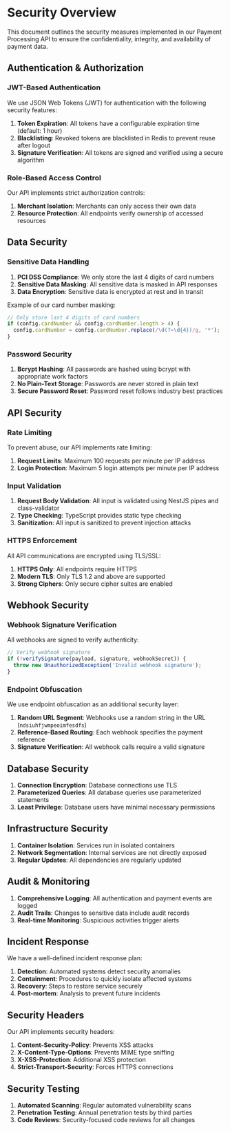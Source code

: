# Security Overview

This document outlines the security measures implemented in our Payment Processing API to ensure the confidentiality, integrity, and availability of payment data.

## Authentication & Authorization

### JWT-Based Authentication

We use JSON Web Tokens (JWT) for authentication with the following security features:

1. **Token Expiration**: All tokens have a configurable expiration time (default: 1 hour)
2. **Blacklisting**: Revoked tokens are blacklisted in Redis to prevent reuse after logout
3. **Signature Verification**: All tokens are signed and verified using a secure algorithm

### Role-Based Access Control

Our API implements strict authorization controls:

1. **Merchant Isolation**: Merchants can only access their own data
2. **Resource Protection**: All endpoints verify ownership of accessed resources

## Data Security

### Sensitive Data Handling

1. **PCI DSS Compliance**: We only store the last 4 digits of card numbers
2. **Sensitive Data Masking**: All sensitive data is masked in API responses
3. **Data Encryption**: Sensitive data is encrypted at rest and in transit

Example of our card number masking:

```typescript
// Only store last 4 digits of card numbers
if (config.cardNumber && config.cardNumber.length > 4) {
  config.cardNumber = config.cardNumber.replace(/\d(?=\d{4})/g, '*');
}
```

### Password Security

1. **Bcrypt Hashing**: All passwords are hashed using bcrypt with appropriate work factors
2. **No Plain-Text Storage**: Passwords are never stored in plain text
3. **Secure Password Reset**: Password reset follows industry best practices

## API Security

### Rate Limiting

To prevent abuse, our API implements rate limiting:

1. **Request Limits**: Maximum 100 requests per minute per IP address
2. **Login Protection**: Maximum 5 login attempts per minute per IP address

### Input Validation

1. **Request Body Validation**: All input is validated using NestJS pipes and class-validator
2. **Type Checking**: TypeScript provides static type checking
3. **Sanitization**: All input is sanitized to prevent injection attacks

### HTTPS Enforcement

All API communications are encrypted using TLS/SSL:

1. **HTTPS Only**: All endpoints require HTTPS
2. **Modern TLS**: Only TLS 1.2 and above are supported
3. **Strong Ciphers**: Only secure cipher suites are enabled

## Webhook Security

### Webhook Signature Verification

All webhooks are signed to verify authenticity:

```typescript
// Verify webhook signature
if (!verifySignature(payload, signature, webhookSecret)) {
  throw new UnauthorizedException('Invalid webhook signature');
}
```

### Endpoint Obfuscation

We use endpoint obfuscation as an additional security layer:

1. **Random URL Segment**: Webhooks use a random string in the URL (`ndsiuhfjwmpeoimfesdfs`)
2. **Reference-Based Routing**: Each webhook specifies the payment reference
3. **Signature Verification**: All webhook calls require a valid signature

## Database Security

1. **Connection Encryption**: Database connections use TLS
2. **Parameterized Queries**: All database queries use parameterized statements
3. **Least Privilege**: Database users have minimal necessary permissions

## Infrastructure Security

1. **Container Isolation**: Services run in isolated containers
2. **Network Segmentation**: Internal services are not directly exposed
3. **Regular Updates**: All dependencies are regularly updated

## Audit & Monitoring

1. **Comprehensive Logging**: All authentication and payment events are logged
2. **Audit Trails**: Changes to sensitive data include audit records
3. **Real-time Monitoring**: Suspicious activities trigger alerts

## Incident Response

We have a well-defined incident response plan:

1. **Detection**: Automated systems detect security anomalies
2. **Containment**: Procedures to quickly isolate affected systems
3. **Recovery**: Steps to restore service securely
4. **Post-mortem**: Analysis to prevent future incidents

## Security Headers

Our API implements security headers:

1. **Content-Security-Policy**: Prevents XSS attacks
2. **X-Content-Type-Options**: Prevents MIME type sniffing
3. **X-XSS-Protection**: Additional XSS protection
4. **Strict-Transport-Security**: Forces HTTPS connections

## Security Testing

1. **Automated Scanning**: Regular automated vulnerability scans
2. **Penetration Testing**: Annual penetration tests by third parties
3. **Code Reviews**: Security-focused code reviews for all changes
